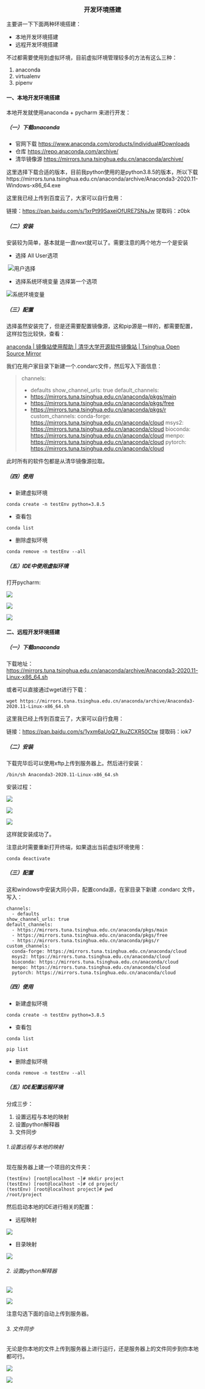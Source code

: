 <center><h3>开发环境搭建</h3></center>

主要讲一下下面两种环境搭建：

- 本地开发环境搭建
- 远程开发环境搭建

不过都需要使用到虚拟环境，目前虚拟环境管理较多的方法有这么三种：

1. anaconda
2. virtualenv
3. pipenv

#### 一、本地开发环境搭建

本地开发就使用anaconda + pycharm 来进行开发：

##### （一）下载anaconda

- 官网下载 https://www.anaconda.com/products/individual#Downloads
- 仓库 https://repo.anaconda.com/archive/
- 清华镜像源 https://mirrors.tuna.tsinghua.edu.cn/anaconda/archive/

这里选择下载合适的版本，目前我python使用的是python3.8.5的版本，所以下载https://mirrors.tuna.tsinghua.edu.cn/anaconda/archive/Anaconda3-2020.11-Windows-x86_64.exe

这里我已经上传到百度云了，大家可以自行食用：

链接：https://pan.baidu.com/s/1xrPt99SaxeiOfURE7SNsJw 
提取码：z0bk 

##### （二）安装

安装较为简单，基本就是一直next就可以了。需要注意的两个地方一个是安装

- 选择 All User选项

​                              ![用户选择](D:\视频录制\手把手系列视频\开发环境搭建\图片\图片1.png)

- 选择系统环境变量 选择第一个选项

![系统环境变量](D:\视频录制\手把手系列视频\开发环境搭建\图片\图片2.png)

##### （三）配置

选择虽然安装完了，但是还需要配置镜像源，这和pip源是一样的，都需要配置，这样拉包比较快，查看：

[anaconda | 镜像站使用帮助 | 清华大学开源软件镜像站 | Tsinghua Open Source Mirror](https://mirror.tuna.tsinghua.edu.cn/help/anaconda/)

我们在用户家目录下新建一个.condarc文件，然后写入下面信息：

> channels:
>   - defaults
> show_channel_urls: true
> default_channels:
>   - https://mirrors.tuna.tsinghua.edu.cn/anaconda/pkgs/main
>   - https://mirrors.tuna.tsinghua.edu.cn/anaconda/pkgs/free
>   - https://mirrors.tuna.tsinghua.edu.cn/anaconda/pkgs/r
>     custom_channels:
>     conda-forge: https://mirrors.tuna.tsinghua.edu.cn/anaconda/cloud
>     msys2: https://mirrors.tuna.tsinghua.edu.cn/anaconda/cloud
>     bioconda: https://mirrors.tuna.tsinghua.edu.cn/anaconda/cloud
>     menpo: https://mirrors.tuna.tsinghua.edu.cn/anaconda/cloud
>     pytorch: https://mirrors.tuna.tsinghua.edu.cn/anaconda/cloud

此时所有的软件包都是从清华镜像源拉取。

##### （四）使用

- 新建虚拟环境

```shell
conda create -n testEnv python=3.8.5
```

- 查看包

```shell
conda list
```

- 删除虚拟环境

```shell
conda remove -n testEnv --all
```

##### （五）IDE中使用虚拟环境

打开pycharm:

![](./picture/图片3.png)

![](.\picture\图片4.png)

![](.\picture\图片5.png)

#### 二、远程开发环境搭建

##### （一）下载anaconda

下载地址：https://mirrors.tuna.tsinghua.edu.cn/anaconda/archive/Anaconda3-2020.11-Linux-x86_64.sh

或者可以直接通过wget进行下载：

```shell
wget https://mirrors.tuna.tsinghua.edu.cn/anaconda/archive/Anaconda3-2020.11-Linux-x86_64.sh
```

这里我已经上传到百度云了，大家可以自行食用：

链接：https://pan.baidu.com/s/1yxm6aUoQ7_lkuZCXR50Ctw 
提取码：iok7 

##### （二）安装

下载完毕后可以使用xftp上传到服务器上。然后进行安装：

```shell
/bin/sh Anaconda3-2020.11-Linux-x86_64.sh
```

安装过程：

![](.\picture\图片6.png)

![](.\picture\图片7.png)

![](.\picture\图片8.png)

这样就安装成功了。

注意此时需要重新打开终端，如果退出当前虚拟环境使用：

```she
conda deactivate
```

##### （三）配置

这和windows中安装大同小异，配置conda源，在家目录下新建 .condarc 文件，写入：

```shell
channels:
  - defaults
show_channel_urls: true
default_channels:
  - https://mirrors.tuna.tsinghua.edu.cn/anaconda/pkgs/main
  - https://mirrors.tuna.tsinghua.edu.cn/anaconda/pkgs/free
  - https://mirrors.tuna.tsinghua.edu.cn/anaconda/pkgs/r
custom_channels:
  conda-forge: https://mirrors.tuna.tsinghua.edu.cn/anaconda/cloud
  msys2: https://mirrors.tuna.tsinghua.edu.cn/anaconda/cloud
  bioconda: https://mirrors.tuna.tsinghua.edu.cn/anaconda/cloud
  menpo: https://mirrors.tuna.tsinghua.edu.cn/anaconda/cloud
  pytorch: https://mirrors.tuna.tsinghua.edu.cn/anaconda/cloud
```

##### （四）使用

- 新建虚拟环境

```shell
conda create -n testEnv python=3.8.5
```

- 查看包

```shell
conda list
```

```she
pip list
```

- 删除虚拟环境

```shell
conda remove -n testEnv --all
```

##### （五）IDE配置远程环境

分成三步：

1. 设置远程与本地的映射
2. 设置python解释器
3. 文件同步

###### 1.设置远程与本地的映射

现在服务器上建一个项目的文件夹：

```shell
(testEnv) [root@localhost ~]# mkdir project
(testEnv) [root@localhost ~]# cd project/
(testEnv) [root@localhost project]# pwd
/root/project
```

然后启动本地的IDE进行相关的配置：

- 远程映射

![](.\picture\图片9.png)

- 目录映射

![](.\picture\图片10.png)

###### 2. 设置python解释器

![](.\picture\图片11.png)

![](.\picture\图片12.png)

注意勾选下面的自动上传到服务器。

###### 3. 文件同步

无论是你本地的文件上传到服务器上进行运行，还是服务器上的文件同步到你本地都可行。

![](.\picture\图片13.png)

![](.\picture\图片14.png)



